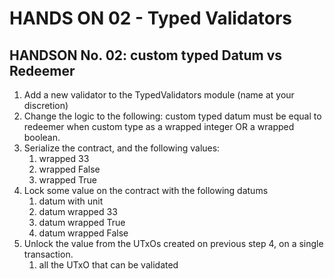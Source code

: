 # HANDS ON 02 - Typed Validators

## HANDSON No. 02:  custom typed Datum vs Redeemer

1. Add a new validator to the TypedValidators module (name at your discretion)
2. Change the logic to the following:
    custom typed datum must be equal to redeemer when custom type as a wrapped integer OR
    a wrapped boolean.
3. Serialize the contract, and the following values:
   1. wrapped 33
   2. wrapped False
   3. wrapped True 
4. Lock some value on the contract with the following datums
   1. datum with unit
   2. datum wrapped 33
   3. datum wrapped True
   4. datum wrapped False
5. Unlock the value from the UTxOs created on previous step 4, on a single transaction.
   1. all the UTxO that can be validated